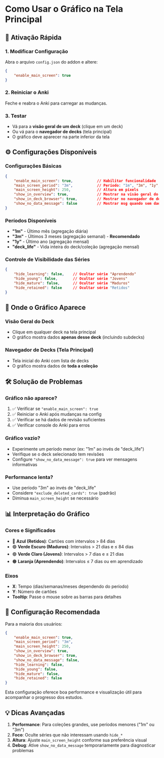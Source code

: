 # Como Usar o Gráfico na Tela Principal

## 🚀 Ativação Rápida

### 1. Modificar Configuração
Abra o arquivo `config.json` do addon e altere:

```json
{
    "enable_main_screen": true
}
```

### 2. Reiniciar o Anki
Feche e reabra o Anki para carregar as mudanças.

### 3. Testar
- Vá para a **visão geral de um deck** (clique em um deck)
- Ou vá para o **navegador de decks** (tela principal)
- O gráfico deve aparecer na parte inferior da tela

## ⚙️ Configurações Disponíveis

### Configurações Básicas
```json
{
    "enable_main_screen": true,           // Habilitar funcionalidade
    "main_screen_period": "3m",           // Período: "1m", "3m", "1y", "deck_life"
    "main_screen_height": 250,            // Altura em pixels
    "show_in_overview": true,             // Mostrar na visão geral do deck
    "show_in_deck_browser": true,         // Mostrar no navegador de decks
    "show_no_data_message": false         // Mostrar msg quando sem dados
}
```

### Períodos Disponíveis
- **"1m"** - Último mês (agregação diária)
- **"3m"** - Últimos 3 meses (agregação semanal) - **Recomendado**
- **"1y"** - Último ano (agregação mensal)
- **"deck_life"** - Vida inteira do deck/coleção (agregação mensal)

### Controle de Visibilidade das Séries
```json
{
    "hide_learning": false,    // Ocultar série "Aprendendo"
    "hide_young": false,       // Ocultar série "Jovens"
    "hide_mature": false,      // Ocultar série "Maduros"
    "hide_retained": false     // Ocultar série "Retidos"
}
```

## 🎯 Onde o Gráfico Aparece

### Visão Geral do Deck
- Clique em qualquer deck na tela principal
- O gráfico mostra dados **apenas desse deck** (incluindo subdecks)

### Navegador de Decks (Tela Principal)
- Tela inicial do Anki com lista de decks
- O gráfico mostra dados de **toda a coleção**

## 🛠️ Solução de Problemas

### Gráfico não aparece?
1. ✅ Verificar se `"enable_main_screen": true`
2. ✅ Reiniciar o Anki após mudanças na config
3. ✅ Verificar se há dados de revisão suficientes
4. ✅ Verificar console do Anki para erros

### Gráfico vazio?
- Experimente um período menor (ex: "1m" ao invés de "deck_life")
- Verifique se o deck selecionado tem revisões
- Configure `"show_no_data_message": true` para ver mensagens informativas

### Performance lenta?
- Use período "3m" ao invés de "deck_life"
- Considere `"exclude_deleted_cards": true` (padrão)
- Diminua `main_screen_height` se necessário

## 📊 Interpretação do Gráfico

### Cores e Significados
- 🔵 **Azul (Retidos)**: Cartões com intervalos > 84 dias
- 🟢 **Verde Escuro (Maduros)**: Intervalos > 21 dias e ≤ 84 dias  
- 🟢 **Verde Claro (Jovens)**: Intervalos > 7 dias e ≤ 21 dias
- 🟠 **Laranja (Aprendendo)**: Intervalos ≤ 7 dias ou em aprendizado

### Eixos
- **X**: Tempo (dias/semanas/meses dependendo do período)
- **Y**: Número de cartões
- **Tooltip**: Passe o mouse sobre as barras para detalhes

## 🔄 Configuração Recomendada

Para a maioria dos usuários:

```json
{
    "enable_main_screen": true,
    "main_screen_period": "3m",
    "main_screen_height": 250,
    "show_in_overview": true,
    "show_in_deck_browser": true,
    "show_no_data_message": false,
    "hide_learning": false,
    "hide_young": false,
    "hide_mature": false,
    "hide_retained": false
}
```

Esta configuração oferece boa performance e visualização útil para acompanhar o progresso dos estudos.

## 💡 Dicas Avançadas

1. **Performance**: Para coleções grandes, use períodos menores ("1m" ou "3m")
2. **Foco**: Oculte séries que não interessam usando `hide_*`
3. **Altura**: Ajuste `main_screen_height` conforme sua preferência visual
4. **Debug**: Ative `show_no_data_message` temporariamente para diagnosticar problemas 